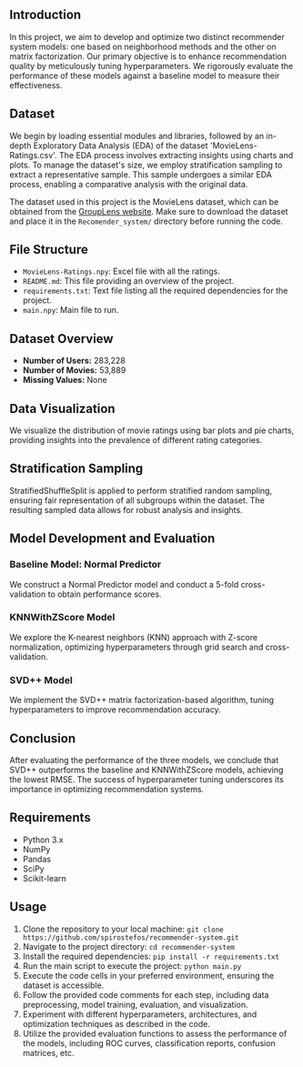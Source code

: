 ## Introduction
In this project, we aim to develop and optimize two distinct recommender system models: one based on neighborhood methods and the other on matrix factorization. Our primary objective is to enhance recommendation quality by meticulously tuning hyperparameters. We rigorously evaluate the performance of these models against a baseline model to measure their effectiveness.

## Dataset
We begin by loading essential modules and libraries, followed by an in-depth Exploratory Data Analysis (EDA) of the dataset 'MovieLens-Ratings.csv'. The EDA process involves extracting insights using charts and plots. To manage the dataset's size, we employ stratification sampling to extract a representative sample. This sample undergoes a similar EDA process, enabling a comparative analysis with the original data.

The dataset used in this project is the MovieLens dataset, which can be obtained from the [GroupLens website](https://grouplens.org/datasets/movielens/). Make sure to download the dataset and place it in the `Recomender_system/` directory before running the code.

## File Structure 
- `MovieLens-Ratings.npy`: Excel file with all the ratings.
- `README.md`: This file providing an overview of the project.
- `requirements.txt`: Text file listing all the required dependencies for the project.
- `main.npy`: Main file to run.


## Dataset Overview
- **Number of Users:** 283,228
- **Number of Movies:** 53,889
- **Missing Values:** None

## Data Visualization
We visualize the distribution of movie ratings using bar plots and pie charts, providing insights into the prevalence of different rating categories.

## Stratification Sampling
StratifiedShuffleSplit is applied to perform stratified random sampling, ensuring fair representation of all subgroups within the dataset. The resulting sampled data allows for robust analysis and insights.

## Model Development and Evaluation
### Baseline Model: Normal Predictor
We construct a Normal Predictor model and conduct a 5-fold cross-validation to obtain performance scores.

### KNNWithZScore Model
We explore the K-nearest neighbors (KNN) approach with Z-score normalization, optimizing hyperparameters through grid search and cross-validation.

### SVD++ Model
We implement the SVD++ matrix factorization-based algorithm, tuning hyperparameters to improve recommendation accuracy.

## Conclusion
After evaluating the performance of the three models, we conclude that SVD++ outperforms the baseline and KNNWithZScore models, achieving the lowest RMSE. The success of hyperparameter tuning underscores its importance in optimizing recommendation systems.

## Requirements
- Python 3.x
- NumPy
- Pandas
- SciPy
- Scikit-learn

## Usage
1. Clone the repository to your local machine: `git clone https://github.com/spirostefos/recommender-system.git`
2. Navigate to the project directory: `cd recommender-system`
3. Install the required dependencies: `pip install -r requirements.txt`
4. Run the main script to execute the project: `python main.py`
5. Execute the code cells in your preferred environment, ensuring the dataset is accessible.
6. Follow the provided code comments for each step, including data preprocessing, model training, evaluation, and visualization.
7. Experiment with different hyperparameters, architectures, and optimization techniques as described in the code.
8. Utilize the provided evaluation functions to assess the performance of the models, including ROC curves, classification reports, confusion matrices, etc.